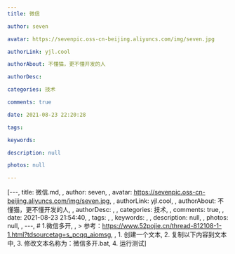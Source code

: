 ```yaml
---
title: 微信

author: seven

avatar: https://sevenpic.oss-cn-beijing.aliyuncs.com/img/seven.jpg

authorLink: yjl.cool

authorAbout: 不懂猫，更不懂开发的人

authorDesc: 

categories: 技术

comments: true

date: 2021-08-23 22:20:28

tags: 

keywords: 

description: null

photos: null

---
```

[---, title: 微信.md, , author: seven, , avatar: https://sevenpic.oss-cn-beijing.aliyuncs.com/img/seven.jpg, , authorLink: yjl.cool, , authorAbout: 不懂猫，更不懂开发的人, , authorDesc: , , categories: 技术, , comments: true, , date: 2021-08-23 21:54:40, , tags: , , keywords: , , description: null, , photos: null, , ---, # 1.微信多开, , > 参考：https://www.52pojie.cn/thread-812108-1-1.html?tdsourcetag=s_pcqq_aiomsg, , 1. 创建一个文本, 2. 复制以下内容到文本中, 3. 修改文本名称为：微信多开.bat, 4. 运行测试]
